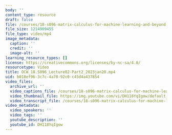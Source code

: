 ```yaml
---
body: ''
content_type: resource
draft: false
file: /courses/18-s096-matrix-calculus-for-machine-learning-and-beyond-january-iap-2023/ocw_18s096_lecture02-part2_2023jan20_360p_16_9.mp4
file_size: 1214909455
file_type: video/mp4
image_metadata:
  caption: ''
  credit: ''
  image-alt: ''
learning_resource_types: []
license: https://creativecommons.org/licenses/by-nc-sa/4.0/
resourcetype: Video
title: OCW_18.S096_Lecture02-Part2_2023jan20.mp4
uid: b018ef96-3c7c-4a78-92c0-c45d4a437854
video_files:
  archive_url: ''
  video_captions_file: /courses/18-s096-matrix-calculus-for-machine-learning-and-beyond-january-iap-2023/1MaSD7wRIORqNUBKpMSHiFc05ZoQJdz0d_transcript.webvtt
  video_thumbnail_file: https://img.youtube.com/vi/DH118YqIgow/default.jpg
  video_transcript_file: /courses/18-s096-matrix-calculus-for-machine-learning-and-beyond-january-iap-2023/1MaSD7wRIORqNUBKpMSHiFc05ZoQJdz0d_transcript.pdf
video_metadata:
  video_speakers: ''
  video_tags: ''
  youtube_description: ''
  youtube_id: DH118YqIgow
---
```

